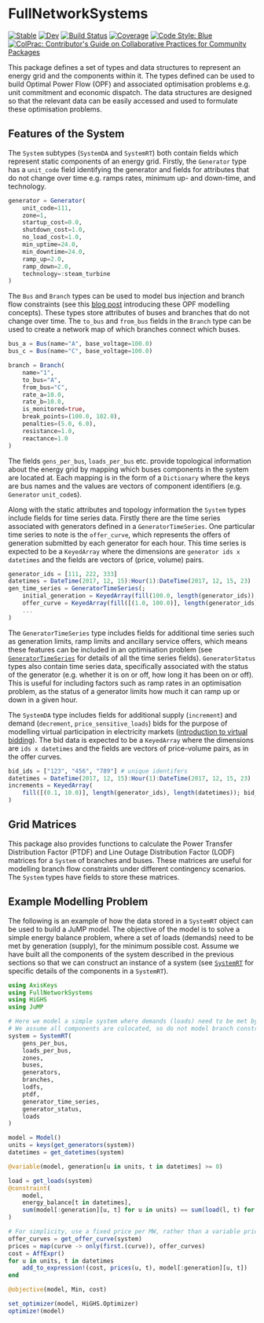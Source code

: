 # FullNetworkSystems

[![Stable](https://img.shields.io/badge/docs-stable-blue.svg)](https://invenia.github.io/FullNetworkSystems.jl/stable)
[![Dev](https://img.shields.io/badge/docs-dev-blue.svg)](https://invenia.github.io/FullNetworkSystems.jl/dev)
[![Build Status](https://github.com/invenia/FullNetworkSystems.jl/actions/workflows/CI.yml/badge.svg?branch=main)](https://github.com/invenia/FullNetworkSystems.jl/actions/workflows/CI.yml?query=branch%3Amain)
[![Coverage](https://codecov.io/gh/invenia/FullNetworkSystems.jl/branch/main/graph/badge.svg)](https://codecov.io/gh/invenia/FullNetworkSystems.jl)
[![Code Style: Blue](https://img.shields.io/badge/code%20style-blue-4495d1.svg)](https://github.com/invenia/BlueStyle)
[![ColPrac: Contributor's Guide on Collaborative Practices for Community Packages](https://img.shields.io/badge/ColPrac-Contributor's%20Guide-blueviolet)](https://github.com/SciML/ColPrac)

This package defines a set of types and data structures to represent an energy grid and the components within it.
The types defined can be used to build Optimal Power Flow (OPF) and associated optimisation problems e.g. unit commitment and economic dispatch.
The data structures are designed so that the relevant data can be easily accessed and used to formulate these optimisation problems.

## Features of the System

The `System` subtypes (`SystemDA` and `SystemRT`) both contain fields which represent static components of an energy grid.
Firstly, the `Generator` type has a `unit_code` field identifying the generator and fields for attributes that do not change over time e.g. ramps rates, minimum up- and down-time, and technology.

```julia
generator = Generator(
    unit_code=111,
    zone=1,
    startup_cost=0.0,
    shutdown_cost=1.0,
    no_load_cost=1.0,
    min_uptime=24.0,
    min_downtime=24.0,
    ramp_up=2.0,
    ramp_down=2.0,
    technology=:steam_turbine
)
```
The `Bus` and `Branch` types can be used to model bus injection and branch flow constraints (see this [blog post](https://invenia.github.io/blog/2021/06/18/opf-intro/) introducing these OPF modelling concepts).
These types store attributes of buses and branches that do not change over time.
The `to_bus` and `from_bus` fields in the `Branch` type can be used to create a network map of which branches connect which buses.

```julia
bus_a = Bus(name="A", base_voltage=100.0)
bus_c = Bus(name="C", base_voltage=100.0)

branch = Branch(
    name="1",
    to_bus="A",
    from_bus="C",
    rate_a=10.0,
    rate_b=10.0,
    is_monitored=true,
    break_points=(100.0, 102.0),
    penalties=(5.0, 6.0),
    resistance=1.0,
    reactance=1.0
)
```
The fields `gens_per_bus`, `loads_per_bus` etc. provide topological information about the energy grid by mapping which buses components in the system are located at.
Each mapping is in the form of a `Dictionary` where the keys are bus names and the values are vectors of component identifiers (e.g. `Generator` `unit_code`s).

Along with the static attributes and topology information the `System` types include fields for time series data.
Firstly there are the time series associated with generators defined in a `GeneratorTimeSeries`.
One particular time series to note is the `offer_curve`, which represents the offers of generation submitted by each generator for each hour.
This time series is expected to be a `KeyedArray` where the dimensions are `generator ids x datetimes` and the fields are vectors of (price, volume) pairs.
```julia
generator_ids = [111, 222, 333]
datetimes = DateTime(2017, 12, 15):Hour(1):DateTime(2017, 12, 15, 23)
gen_time_series = GeneratorTimeSeries(;
    initial_generation = KeyedArray(fill(100.0, length(generator_ids)); generator_ids),
    offer_curve = KeyedArray(fill([(1.0, 100.0)], length(generator_ids), length(datetimes)); generator_ids, datetimes)
    ...
)
```
The `GeneratorTimeSeries` type includes fields for additional time series such as generation limits, ramp limits and ancillary service offers, which means these features can be included in an optimisation problem (see [`GeneratorTimeSeries`](https://invenia.github.io/FullNetworkSystems.jl/stable/#FullNetworkSystems.GeneratorTimeSeries) for details of all the time series fields).
`GeneratorStatus` types also contain time series data, specifically associated with the status of the generator (e.g. whether it is on or off, how long it has been on or off).
This is useful for including factors such as ramp rates in an optimisation problem, as the status of a generator limits how much it can ramp up or down in a given hour.

The `SystemDA` type includes fields for additional supply (`increment`) and demand (`decrement`, `price_sensitive_loads`) bids for the purpose of modelling virtual participation in electricity markets ([introduction to virtual bidding](https://hepg.hks.harvard.edu/publications/virtual-bidding-and-electricity-market-design)).
The bid data is expected to be a `KeyedArray` where the dimensions are `ids x datetimes` and the fields are vectors of price-volume pairs, as in the offer curves.
```julia
bid_ids = ["123", "456", "789"] # unique identifers
datetimes = DateTime(2017, 12, 15):Hour(1):DateTime(2017, 12, 15, 23)
increments = KeyedArray(
    fill([(0.1, 10.0)], length(generator_ids), length(datetimes)); bid_ids, datetimes
)
```

## Grid Matrices

This package also provides functions to calculate the Power Transfer Distribution Factor (PTDF) and Line Outage Distribution Factor (LODF) matrices for a `System` of branches and buses.
These matrices are useful for modelling branch flow constraints under different contingency scenarios.
The `System` types have fields to store these matrices.

## Example Modelling Problem

The following is an example of how the data stored in a `SystemRT` object can be used to build a JuMP model.
The objective of the model is to solve a simple energy balance problem, where a set of loads (demands) need to be met by generation (supply), for the minimum possible cost.
Assume we have built all the components of the system described in the previous sections so that we can construct an instance of a system (see [`SystemRT`](https://invenia.github.io/FullNetworkSystems.jl/stable/#FullNetworkSystems.SystemRT) for specific details of the components in a `SystemRT`).

```julia
using AxisKeys
using FullNetworkSystems
using HiGHS
using JuMP

# Here we model a simple system where demands (loads) need to be met by supply for minimum cost
# We assume all components are colocated, so do not model branch constraints or nodal injections
system = SystemRT(
    gens_per_bus,
    loads_per_bus,
    zones,
    buses,
    generators,
    branches,
    lodfs,
    ptdf,
    generator_time_series,
    generator_status,
    loads
)

model = Model()
units = keys(get_generators(system))
datetimes = get_datetimes(system)

@variable(model, generation[u in units, t in datetimes] >= 0)

load = get_loads(system)
@constraint(
    model,
    energy_balance[t in datetimes],
    sum(model[:generation][u, t] for u in units) == sum(load(l, t) for l in axiskeys(load, 1))
)

# For simplicity, use a fixed price per MW, rather than a variable price offer curve
offer_curves = get_offer_curve(system)
prices = map(curve -> only(first.(curve)), offer_curves)
cost = AffExpr()
for u in units, t in datetimes
    add_to_expression!(cost, prices(u, t), model[:generation][u, t])
end

@objective(model, Min, cost)

set_optimizer(model, HiGHS.Optimizer)
optimize!(model)
```
